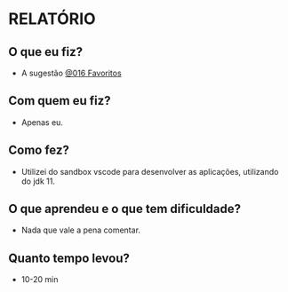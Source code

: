 # RELATÓRIO

## O que eu fiz?

- A sugestão [@016 Favoritos](https://github.com/qxcodepoo/arcade/tree/master/base/016)

## Com quem eu fiz?

- Apenas eu.

## Como fez?

- Utilizei do sandbox vscode para desenvolver as aplicações, utilizando do jdk 11.

## O que aprendeu e o que tem dificuldade?

- Nada que vale a pena comentar.

## Quanto tempo levou?

- 10-20 min
